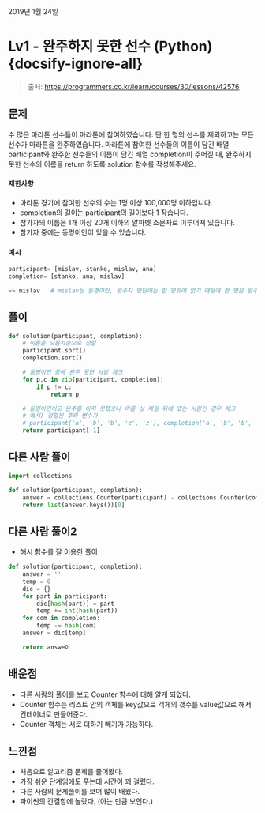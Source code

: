 2019년 1월 24일

# Lv1 - 완주하지 못한 선수 (Python) {docsify-ignore-all}

> 출처: https://programmers.co.kr/learn/courses/30/lessons/42576

## 문제
수 많은 마라톤 선수들이 마라톤에 참여하였습니다. 단 한 명의 선수를 제외하고는 모든 선수가 마라톤을 완주하였습니다.
마라톤에 참여한 선수들의 이름이 담긴 배열 participant와 완주한 선수들의 이름이 담긴 배열 completion이 주어질 때, 완주하지 못한 선수의 이름을 return 하도록 solution 함수를 작성해주세요.

#### 제한사항
- 마라톤 경기에 참여한 선수의 수는 1명 이상 100,000명 이하입니다.
- completion의 길이는 participant의 길이보다 1 작습니다.
- 참가자의 이름은 1개 이상 20개 이하의 알파벳 소문자로 이루어져 있습니다.
- 참가자 중에는 동명이인이 있을 수 있습니다.

#### 예시

```python
participant= [mislav, stanko, mislav, ana]
completion= [stanko, ana, mislav]

=> mislav   # mislav는 동명이인, 완주자 명단에는 한 명밖에 없기 때문에 한 명은 완주하지 못함.
```

## 풀이

```python
def solution(participant, completion):
    # 이름을 오름차순으로 정렬
    participant.sort()
    completion.sort()

    # 동명이인 중에 완주 못한 사람 체크
    for p,c in zip(participant, completion):
        if p != c:
            return p

    # 동명이인이고 완주를 하지 못했으나 이름 상 제일 뒤에 있는 사람인 경우 체크
    # 예시) 정렬된 후의 변수가 
    # participant['a', 'b', 'b', 'z', 'z'], completion['a', 'b', 'b', 'z'] 인 경우
    return participant[-1]
```

## 다른 사람 풀이

```python
import collections

def solution(participant, completion):
    answer = collections.Counter(participant) - collections.Counter(completion)
    return list(answer.keys())[0]
```

## 다른 사람 풀이2

- 해시 함수를 잘 이용한 풀이

```python
def solution(participant, completion):
    answer = ''
    temp = 0
    dic = {}
    for part in participant:
        dic[hash(part)] = part
        temp += int(hash(part))
    for com in completion:
        temp -= hash(com)
    answer = dic[temp]

    return answe이
```


## 배운점
- 다른 사람의 풀이를 보고 Counter 함수에 대해 알게 되었다.
- Counter 함수는 리스트 안의 객체를 key값으로 객체의 갯수를 value값으로 해서 컨테이너로 만들어준다.
- Counter 객체는 서로 더하기 빼기가 가능하다.

## 느낀점
- 처음으로 알고리즘 문제를 풀어봤다.
- 가장 쉬운 단계임에도 푸는데 시간이 꽤 걸렸다.
- 다른 사람의 문제풀이를 보며 많이 배웠다.
- 파이썬의 간결함에 놀랐다. (아는 만큼 보인다.)

